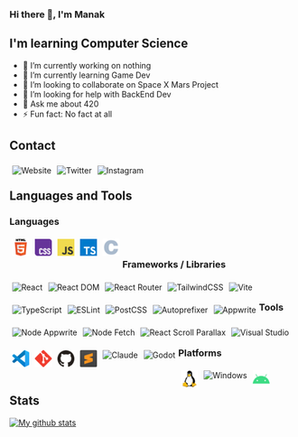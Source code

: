 <!-- Links -->
[website]:https://manak-hash.github.io/Manak/
[twitter]: https://x.com/Manak_btw
[instagram]: https://www.instagram.com/manak_btw/

<!-- End links -->

### Hi there 👋, I'm Manak

## I'm learning Computer Science
- 🔭 I’m currently working on nothing
- 🌱 I’m currently learning Game Dev
- 👯 I’m looking to collaborate on Space X Mars Project
- 🤔 I’m looking for help with BackEnd Dev
- 💬 Ask me about 420
- ⚡ Fun fact: No fact at all

## Contact

[<img src="https://upload.wikimedia.org/wikipedia/commons/thumb/f/f4/White_Globe_Icon.png/1200px-White_Globe_Icon.png" alt="Website" align="left" height="22px" style="padding: 5px;">][website]
[<img src="https://uxwing.com/wp-content/themes/uxwing/download/brands-and-social-media/x-social-media-white-icon.png" alt="Twitter" align="left" height="22px" style="padding: 5px;">][twitter]
[<img src="https://uxwing.com/wp-content/themes/uxwing/download/brands-and-social-media/instagram-white-icon.png" alt="Instagram" align="left" height="22px" style="padding: 5px;">][instagram]
<br />

## Languages and Tools

### Languages

<img src="https://raw.githubusercontent.com/github/explore/80688e429a7d4ef2fca1e82350fe8e3517d3494d/topics/html/html.png" alt="HTML" align="left" height="30px" style="padding: 5px;">
<img src="https://raw.githubusercontent.com/github/explore/80688e429a7d4ef2fca1e82350fe8e3517d3494d/topics/css/css.png" alt="CSS" align="left" height="30px" style="padding: 5px;">
<img src="https://raw.githubusercontent.com/github/explore/80688e429a7d4ef2fca1e82350fe8e3517d3494d/topics/javascript/javascript.png" alt="JavaScript" align="left" height="30px" style="padding: 5px;">
<img src="https://raw.githubusercontent.com/github/explore/80688e429a7d4ef2fca1e82350fe8e3517d3494d/topics/typescript/typescript.png" alt="TypeScript" align="left" height="30px" style="padding: 5px;" style="padding: 5px;">
<img src="https://raw.githubusercontent.com/github/explore/f3e22f0dca2be955676bc70d6214b95b13354ee8/topics/c/c.png" alt="C" align="left" height="30px" style="padding: 5px;">
<br />

### Frameworks / Libraries
<img src="https://react.dev/favicon.ico" alt="React" align="left" height="30px" style="padding: 5px;">
<img src="https://react.dev/images/og-home.png" alt="React DOM" align="left" height="30px" style="padding: 5px;">
<img src="https://raw.githubusercontent.com/remix-run/react-router/main/docs/_static/react-router-icon.png" alt="React Router" align="left" height="30px" style="padding: 5px;">
<img src="https://seeklogo.com/images/T/tailwind-css-logo-5AD4175897-seeklogo.com.png" alt="TailwindCSS" align="left" height="30px" style="padding: 5px;">
<img src="https://vitejs.dev/logo.svg" alt="Vite" align="left" height="30px" style="padding: 5px;">
<img src="https://avatars.githubusercontent.com/u/1162262?s=200&v=4" alt="TypeScript" align="left" height="30px" style="padding: 5px;">
<img src="https://eslint.org/icon-512.png" alt="ESLint" align="left" height="30px" style="padding: 5px;">
<img src="https://postcss.org/logo.svg" alt="PostCSS" align="left" height="30px" style="padding: 5px;">
<img src="https://raw.githubusercontent.com/postcss/autoprefixer/main/logo/autoprefixer.png" alt="Autoprefixer" align="left" height="30px" style="padding: 5px;">
<img src="https://appwrite.io/assets/logos/appwrite.svg" alt="Appwrite" align="left" height="30px" style="padding: 5px;">
<img src="https://appwrite.io/assets/logos/appwrite.svg" alt="Node Appwrite" align="left" height="30px" style="padding: 5px;">
<img src="https://raw.githubusercontent.com/node-fetch/node-fetch/main/media/logo.svg" alt="Node Fetch" align="left" height="30px" style="padding: 5px;">
<img src="https://www.npmjs.com/static/images/touch-icons/favicon-512.png" alt="React Scroll Parallax" align="left" height="30px" style="padding: 5px;">
<br />

### Tools

<img src="https://visualstudio.microsoft.com/wp-content/uploads/2019/06/BrandVisualStudioWin2019-3.svg" alt="Visual Studio" align="left" height="30px" style="padding: 5px;">
<img src="https://raw.githubusercontent.com/github/explore/80688e429a7d4ef2fca1e82350fe8e3517d3494d/topics/visual-studio-code/visual-studio-code.png" alt="Visual Code" align="left" height="30px" style="padding: 5px;">
<img src="https://raw.githubusercontent.com/github/explore/80688e429a7d4ef2fca1e82350fe8e3517d3494d/topics/git/git.png" alt="Git" align="left" height="30px" style="padding: 5px;">
<img src="https://raw.githubusercontent.com/github/explore/89bdd9644f44d1b12180fd512b95574fe4c54617/topics/github-api/github-api.png" alt="GitHub" align="left" height="30px" style="padding: 5px;">
<img src="https://raw.githubusercontent.com/github/explore/80688e429a7d4ef2fca1e82350fe8e3517d3494d/topics/sublime-text/sublime-text.png" alt="Sublime" align="left" height="30px" style="padding: 5px;">
<img src="https://registry.npmmirror.com/@lobehub/icons-static-png/latest/files/dark/claude-color.png" alt="Claude" align="left" height="30px" style="padding: 5px;">
<img src="https://godotengine.org/assets/press/icon_color.png" alt="Godot" align="left" height="30px" style="padding: 5px;">
<br />

### Platforms

<img src="https://raw.githubusercontent.com/github/explore/80688e429a7d4ef2fca1e82350fe8e3517d3494d/topics/linux/linux.png" alt="Linux" align="left" height="30px" style="padding: 5px;">
<img src="https://upload.wikimedia.org/wikipedia/commons/thumb/5/5f/Windows_logo_-_2012.svg/1024px-Windows_logo_-_2012.svg.png" alt="Windows" align="left" height="30px" style="padding: 5px;">
<img src="https://raw.githubusercontent.com/github/explore/80688e429a7d4ef2fca1e82350fe8e3517d3494d/topics/android/android.png" alt="Android" align="left" height="30px" style="padding: 5px;">
<br />

## Stats

[![My github stats](https://github-readme-stats.vercel.app/api?username=Manak-hash)](https://github.com/anuraghazra/github-readme-stats)
